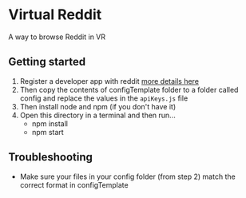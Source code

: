 # Virtual Reddit
A way to browse Reddit in VR

## Getting started
1. Register a developer app with reddit [more details here](https://github.com/reddit-archive/reddit/wiki/oauth2)
2. Then copy the contents of configTemplate folder to a folder called config and replace the values in the `apiKeys.js` file
3. Then install node and npm (if you don't have it)
4. Open this directory in a terminal and then run...
    * npm install
    * npm start

## Troubleshooting
- Make sure your files in your config folder (from step 2) match the correct format in configTemplate